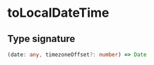 # toLocalDateTime

## Type signature

<!-- prettier-ignore-start -->
```typescript
(date: any, timezoneOffset?: number) => Date
```
<!-- prettier-ignore-end -->
